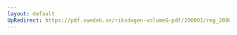 ```yaml
---
layout: default
UpRedirect: https://pdf.swedeb.se/riksdagen-volumeG-pdf/200001/reg_200001/reg_200001_0148.pdf
---
```

